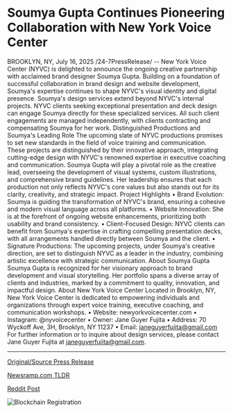 # Soumya Gupta Continues Pioneering Collaboration with New York Voice Center

BROOKLYN, NY, July 16, 2025 /24-7PressRelease/ -- New York Voice Center (NYVC) is delighted to announce the ongoing creative partnership with acclaimed brand designer Soumya Gupta. Building on a foundation of successful collaboration in brand design and website development, Soumya's expertise continues to shape NYVC's visual identity and digital presence.  Soumya's design services extend beyond NYVC's internal projects. NYVC clients seeking exceptional presentation and deck design can engage Soumya directly for these specialized services. All such client engagements are managed independently, with clients contracting and compensating Soumya for her work.  Distinguished Productions and Soumya's Leading Role The upcoming slate of NYVC productions promises to set new standards in the field of voice training and communication. These projects are distinguished by their innovative approach, integrating cutting-edge design with NYVC's renowned expertise in executive coaching and communication.  Soumya Gupta will play a pivotal role as the creative lead, overseeing the development of visual systems, custom illustrations, and comprehensive brand guidelines. Her leadership ensures that each production not only reflects NYVC's core values but also stands out for its clarity, creativity, and strategic impact.  Project Highlights • Brand Evolution: Soumya is guiding the transformation of NYVC's brand, ensuring a cohesive and modern visual language across all platforms. • Website Innovation: She is at the forefront of ongoing website enhancements, prioritizing both usability and brand consistency. • Client-Focused Design: NYVC clients can benefit from Soumya's expertise in crafting compelling presentation decks, with all arrangements handled directly between Soumya and the client. • Signature Productions: The upcoming projects, under Soumya's creative direction, are set to distinguish NYVC as a leader in the industry, combining artistic excellence with strategic communication.  About Soumya Gupta Soumya Gupta is recognized for her visionary approach to brand development and visual storytelling. Her portfolio spans a diverse array of clients and industries, marked by a commitment to quality, innovation, and impactful design.  About New York Voice Center Located in Brooklyn, NY, New York Voice Center is dedicated to empowering individuals and organizations through expert voice training, executive coaching, and communication workshops.  • Website: newyorkvoicecenter.com • Instagram: @nyvoicecenter • Owner: Jane Guyer Fujita • Address: 70 Wyckoff Ave, 3H, Brooklyn, NY 11237 • Email: janeguyerfujita@gmail.com  For further information or to inquire about design services, please contact Jane Guyer Fujita at janeguyerfujita@gmail.com. 

---

[Original/Source Press Release](https://www.24-7pressrelease.com/press-release/524912/soumya-gupta-continues-pioneering-collaboration-with-new-york-voice-center)
                    

[Newsramp.com TLDR](https://newsramp.com/curated-news/nyvc-and-soumya-gupta-forge-creative-partnership-to-elevate-brand-identity/27177ab31a29af73c5f5b18f3f0cdbbf) 

 



[Reddit Post](https://www.reddit.com/r/Leadership_Management/comments/1m169j5/nyvc_and_soumya_gupta_forge_creative_partnership/) 



![Blockchain Registration](https://cdn.newsramp.app/24-7PressRelease/qrcode/257/16/openXDTI.webp)